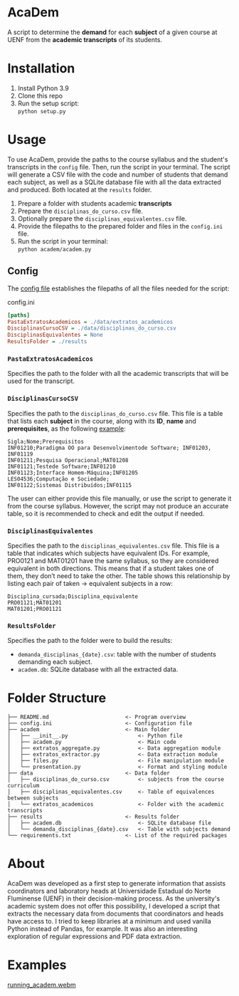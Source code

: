# AcaDem
A script to determine the **demand** for each **subject** of a given course at UENF from the **academic transcripts** of its students.

# Installation 
1. Install Python 3.9
2. Clone this repo
3. Run the setup script:  
    ```python setup.py```

# Usage 
To use AcaDem, provide the paths to the course syllabus and the student's transcripts in the `config` file. Then, run the script in your terminal. 
The script will generate a CSV file with the code and number of students that demand each subject, as well as a SQLite database file with all the data extracted and produced. Both located at the `results` folder. 

1. Prepare a folder with students academic **transcripts** 
2. Prepare the `disciplinas_do_curso.csv` file. 
3. Optionally prepare the `disciplinas_equivalentes.csv` file.
4. Provide the filepaths to the prepared folder and files in the `config.ini` file. 
5. Run the script in your terminal:   
    ```python academ/academ.py```


## Config
The [config file](config.ini) establishes the filepaths of all the files needed for the script:

<p class="codeblock-label">config.ini</p>

```ini
[paths]
PastaExtratosAcademicos = ./data/extratos_academicos
DisciplinasCursoCSV = ./data/disciplinas_do_curso.csv 
DisciplinasEquivalentes = None
ResultsFolder = ./results
```


### `PastaExtratosAcademicos`
Specifies the path to the folder with all the academic transcripts that will be used for the transcript.

### `DisciplinasCursoCSV` 
Specifies the path to the `disciplinas_do_curso.csv` file. This file is a table that lists each **subject** in the course, along with its **ID**, **name** and **prerequisites**, as the following [example](data/disciplinas_do_curso.csv):
```csv
Sigla;Nome;Prerequisitos
INF01210;Paradigma OO para Desenvolvimentode Software; INF01203,  INF01119 
INF01211;Pesquisa Operacional;MAT01208
INF01121;Testede Software;INF01210
INF01123;Interface Homem-Máquina;INF01205
LES04536;Computação e Sociedade;
INF01122;Sistemas Distribuídos;INF01115
``` 
The user can either provide this file manually, or use the script to generate it from the course syllabus. However, the script may not produce an accurate table, so it is recommended to check and edit the output if needed. 


### `DisciplinasEquivalentes`
Specifies the path to the `disciplinas_equivalentes.csv` file. This file is a table that indicates which subjects have equivalent IDs. For example, PRO0121 and MAT01201 have the same syllabus, so they are considered equivalent in both directions. This means that if a student takes one of them, they don’t need to take the other. The table shows this relationship by listing each pair of taken -> equivalent subjects in a row:
```csv
Disciplina_cursada;Disciplina_equivalente
PRO01121;MAT01201
MAT01201;PRO01121
```

### `ResultsFolder`
Specifies the path to the folder were to build the results:
   - `demanda_disciplinas_{date}.csv`: table with the number of students demanding each subject. 
   - `academ.db`: SQLite database with all the extracted data. 

# Folder Structure
```
├── README.md                        <- Program overview 
├── config.ini                       <- Configuration file
├── academ                           <- Main folder
│   ├── __init__.py                      <- Python file 
│   ├── academ.py                        <- Main code
│   ├── extratos_aggregate.py            <- Data aggregation module
│   ├── extratos_extractor.py            <- Data extraction module
│   ├── files.py                         <- File manipulation module
│   └── presentation.py                  <- Format and styling module
├── data                             <- Data folder 
│   ├── disciplinas_do_curso.csv         <- subjects from the course curriculum
│   ├── disciplinas_equivalentes.csv     <- Table of equivalences between subjects
│   └── extratos_academicos              <- Folder with the academic transcripts
├── results                          <- Results folder 
│   ├── academ.db                        <- SQLite database file
│   └── demanda_disciplinas_{date}.csv   <- Table with subjects demand
└── requirements.txt                 <- List of the required packages  
```
# About
AcaDem was developed as a first step to generate information that assists coordinators and laboratory heads at Universidade Estadual do Norte Fluminense (UENF) in their decision-making process. As the university's academic system does not offer this possibility, I developed a script that extracts the necessary data from documents that coordinators and heads have access to. I tried to keep libraries at a minimum and used vanilla Python instead of Pandas, for example. It was also an interesting exploration of regular expressions and PDF data extraction.

# Examples 
[running_academ.webm](https://user-images.githubusercontent.com/57596639/230776053-be19216a-366c-461e-bffd-22d1f4a2363c.webm)

